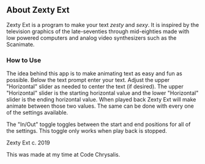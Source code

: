 ## About Zexty Ext

Zexty Ext is a program to make your text _zesty_ and _sexy_. It is inspired by the television graphics of the late-seventies through mid-eighties made with low powered computers and analog video synthesizers such as the Scanimate.

### How to Use

The idea behind this app is to make animating text as easy and fun as possible. Below the text prompt enter your text. Adjust the upper "Horizontal" slider as needed to center the text (if desired). The upper "Horizontal" slider is the starting horizontal value and the lower "Horizontal" slider is the ending horizontal value. When played back Zexty Ext will make animate between those two values. The same can be done with every one of the settings available.

The "In/Out" toggle toggles between the start and end positions for all of the settings. This toggle only works when play back is stopped.

Zexty Ext c. 2019

This was made at my time at Code Chrysalis.
